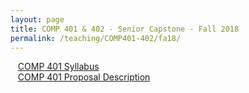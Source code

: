 ```yaml
---
layout: page
title: COMP 401 & 402 - Senior Capstone - Fall 2018
permalink: /teaching/COMP401-402/fa18/
---
```


&nbsp;&nbsp;&nbsp;[COMP 401 Syllabus](/teaching/COMP401-402/fa18/comp401-syllabus.pdf)  
&nbsp;&nbsp;&nbsp;[COMP 401 Proposal Description](/teaching/COMP401-402/fa18/comp401-proposal.pdf)  
